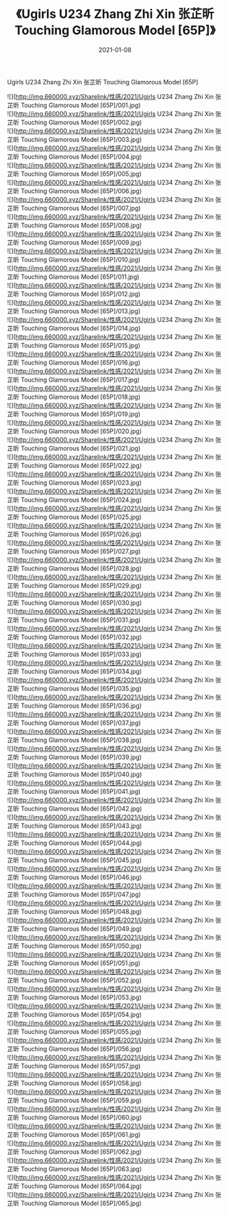 ﻿---
layout: post
title:  《Ugirls U234 Zhang Zhi Xin 张芷昕 Touching Glamorous Model [65P]》
date:   2021-01-08
img: http://img.660000.xyz/Sharelink/性感/2021/Ugirls U234 Zhang Zhi Xin 张芷昕 Touching Glamorous Model [65P]/000.jpg
categories: [美女, 清纯, 唯美]
---

Ugirls U234 Zhang Zhi Xin 张芷昕 Touching Glamorous Model [65P]

  ![](http://img.660000.xyz/Sharelink/性感/2021/Ugirls U234 Zhang Zhi Xin 张芷昕 Touching Glamorous Model [65P]/001.jpg) <br> ![](http://img.660000.xyz/Sharelink/性感/2021/Ugirls U234 Zhang Zhi Xin 张芷昕 Touching Glamorous Model [65P]/002.jpg) <br> ![](http://img.660000.xyz/Sharelink/性感/2021/Ugirls U234 Zhang Zhi Xin 张芷昕 Touching Glamorous Model [65P]/003.jpg) <br> ![](http://img.660000.xyz/Sharelink/性感/2021/Ugirls U234 Zhang Zhi Xin 张芷昕 Touching Glamorous Model [65P]/004.jpg) <br> ![](http://img.660000.xyz/Sharelink/性感/2021/Ugirls U234 Zhang Zhi Xin 张芷昕 Touching Glamorous Model [65P]/005.jpg) <br> ![](http://img.660000.xyz/Sharelink/性感/2021/Ugirls U234 Zhang Zhi Xin 张芷昕 Touching Glamorous Model [65P]/006.jpg) <br> ![](http://img.660000.xyz/Sharelink/性感/2021/Ugirls U234 Zhang Zhi Xin 张芷昕 Touching Glamorous Model [65P]/007.jpg) <br> ![](http://img.660000.xyz/Sharelink/性感/2021/Ugirls U234 Zhang Zhi Xin 张芷昕 Touching Glamorous Model [65P]/008.jpg) <br> ![](http://img.660000.xyz/Sharelink/性感/2021/Ugirls U234 Zhang Zhi Xin 张芷昕 Touching Glamorous Model [65P]/009.jpg) <br> ![](http://img.660000.xyz/Sharelink/性感/2021/Ugirls U234 Zhang Zhi Xin 张芷昕 Touching Glamorous Model [65P]/010.jpg) <br> ![](http://img.660000.xyz/Sharelink/性感/2021/Ugirls U234 Zhang Zhi Xin 张芷昕 Touching Glamorous Model [65P]/011.jpg) <br> ![](http://img.660000.xyz/Sharelink/性感/2021/Ugirls U234 Zhang Zhi Xin 张芷昕 Touching Glamorous Model [65P]/012.jpg) <br> ![](http://img.660000.xyz/Sharelink/性感/2021/Ugirls U234 Zhang Zhi Xin 张芷昕 Touching Glamorous Model [65P]/013.jpg) <br> ![](http://img.660000.xyz/Sharelink/性感/2021/Ugirls U234 Zhang Zhi Xin 张芷昕 Touching Glamorous Model [65P]/014.jpg) <br> ![](http://img.660000.xyz/Sharelink/性感/2021/Ugirls U234 Zhang Zhi Xin 张芷昕 Touching Glamorous Model [65P]/015.jpg) <br> ![](http://img.660000.xyz/Sharelink/性感/2021/Ugirls U234 Zhang Zhi Xin 张芷昕 Touching Glamorous Model [65P]/016.jpg) <br> ![](http://img.660000.xyz/Sharelink/性感/2021/Ugirls U234 Zhang Zhi Xin 张芷昕 Touching Glamorous Model [65P]/017.jpg) <br> ![](http://img.660000.xyz/Sharelink/性感/2021/Ugirls U234 Zhang Zhi Xin 张芷昕 Touching Glamorous Model [65P]/018.jpg) <br> ![](http://img.660000.xyz/Sharelink/性感/2021/Ugirls U234 Zhang Zhi Xin 张芷昕 Touching Glamorous Model [65P]/019.jpg) <br> ![](http://img.660000.xyz/Sharelink/性感/2021/Ugirls U234 Zhang Zhi Xin 张芷昕 Touching Glamorous Model [65P]/020.jpg) <br> ![](http://img.660000.xyz/Sharelink/性感/2021/Ugirls U234 Zhang Zhi Xin 张芷昕 Touching Glamorous Model [65P]/021.jpg) <br> ![](http://img.660000.xyz/Sharelink/性感/2021/Ugirls U234 Zhang Zhi Xin 张芷昕 Touching Glamorous Model [65P]/022.jpg) <br> ![](http://img.660000.xyz/Sharelink/性感/2021/Ugirls U234 Zhang Zhi Xin 张芷昕 Touching Glamorous Model [65P]/023.jpg) <br> ![](http://img.660000.xyz/Sharelink/性感/2021/Ugirls U234 Zhang Zhi Xin 张芷昕 Touching Glamorous Model [65P]/024.jpg) <br> ![](http://img.660000.xyz/Sharelink/性感/2021/Ugirls U234 Zhang Zhi Xin 张芷昕 Touching Glamorous Model [65P]/025.jpg) <br> ![](http://img.660000.xyz/Sharelink/性感/2021/Ugirls U234 Zhang Zhi Xin 张芷昕 Touching Glamorous Model [65P]/026.jpg) <br> ![](http://img.660000.xyz/Sharelink/性感/2021/Ugirls U234 Zhang Zhi Xin 张芷昕 Touching Glamorous Model [65P]/027.jpg) <br> ![](http://img.660000.xyz/Sharelink/性感/2021/Ugirls U234 Zhang Zhi Xin 张芷昕 Touching Glamorous Model [65P]/028.jpg) <br> ![](http://img.660000.xyz/Sharelink/性感/2021/Ugirls U234 Zhang Zhi Xin 张芷昕 Touching Glamorous Model [65P]/029.jpg) <br> ![](http://img.660000.xyz/Sharelink/性感/2021/Ugirls U234 Zhang Zhi Xin 张芷昕 Touching Glamorous Model [65P]/030.jpg) <br> ![](http://img.660000.xyz/Sharelink/性感/2021/Ugirls U234 Zhang Zhi Xin 张芷昕 Touching Glamorous Model [65P]/031.jpg) <br> ![](http://img.660000.xyz/Sharelink/性感/2021/Ugirls U234 Zhang Zhi Xin 张芷昕 Touching Glamorous Model [65P]/032.jpg) <br> ![](http://img.660000.xyz/Sharelink/性感/2021/Ugirls U234 Zhang Zhi Xin 张芷昕 Touching Glamorous Model [65P]/033.jpg) <br> ![](http://img.660000.xyz/Sharelink/性感/2021/Ugirls U234 Zhang Zhi Xin 张芷昕 Touching Glamorous Model [65P]/034.jpg) <br> ![](http://img.660000.xyz/Sharelink/性感/2021/Ugirls U234 Zhang Zhi Xin 张芷昕 Touching Glamorous Model [65P]/035.jpg) <br> ![](http://img.660000.xyz/Sharelink/性感/2021/Ugirls U234 Zhang Zhi Xin 张芷昕 Touching Glamorous Model [65P]/036.jpg) <br> ![](http://img.660000.xyz/Sharelink/性感/2021/Ugirls U234 Zhang Zhi Xin 张芷昕 Touching Glamorous Model [65P]/037.jpg) <br> ![](http://img.660000.xyz/Sharelink/性感/2021/Ugirls U234 Zhang Zhi Xin 张芷昕 Touching Glamorous Model [65P]/038.jpg) <br> ![](http://img.660000.xyz/Sharelink/性感/2021/Ugirls U234 Zhang Zhi Xin 张芷昕 Touching Glamorous Model [65P]/039.jpg) <br> ![](http://img.660000.xyz/Sharelink/性感/2021/Ugirls U234 Zhang Zhi Xin 张芷昕 Touching Glamorous Model [65P]/040.jpg) <br> ![](http://img.660000.xyz/Sharelink/性感/2021/Ugirls U234 Zhang Zhi Xin 张芷昕 Touching Glamorous Model [65P]/041.jpg) <br> ![](http://img.660000.xyz/Sharelink/性感/2021/Ugirls U234 Zhang Zhi Xin 张芷昕 Touching Glamorous Model [65P]/042.jpg) <br> ![](http://img.660000.xyz/Sharelink/性感/2021/Ugirls U234 Zhang Zhi Xin 张芷昕 Touching Glamorous Model [65P]/043.jpg) <br> ![](http://img.660000.xyz/Sharelink/性感/2021/Ugirls U234 Zhang Zhi Xin 张芷昕 Touching Glamorous Model [65P]/044.jpg) <br> ![](http://img.660000.xyz/Sharelink/性感/2021/Ugirls U234 Zhang Zhi Xin 张芷昕 Touching Glamorous Model [65P]/045.jpg) <br> ![](http://img.660000.xyz/Sharelink/性感/2021/Ugirls U234 Zhang Zhi Xin 张芷昕 Touching Glamorous Model [65P]/046.jpg) <br> ![](http://img.660000.xyz/Sharelink/性感/2021/Ugirls U234 Zhang Zhi Xin 张芷昕 Touching Glamorous Model [65P]/047.jpg) <br> ![](http://img.660000.xyz/Sharelink/性感/2021/Ugirls U234 Zhang Zhi Xin 张芷昕 Touching Glamorous Model [65P]/048.jpg) <br> ![](http://img.660000.xyz/Sharelink/性感/2021/Ugirls U234 Zhang Zhi Xin 张芷昕 Touching Glamorous Model [65P]/049.jpg) <br> ![](http://img.660000.xyz/Sharelink/性感/2021/Ugirls U234 Zhang Zhi Xin 张芷昕 Touching Glamorous Model [65P]/050.jpg) <br> ![](http://img.660000.xyz/Sharelink/性感/2021/Ugirls U234 Zhang Zhi Xin 张芷昕 Touching Glamorous Model [65P]/051.jpg) <br> ![](http://img.660000.xyz/Sharelink/性感/2021/Ugirls U234 Zhang Zhi Xin 张芷昕 Touching Glamorous Model [65P]/052.jpg) <br> ![](http://img.660000.xyz/Sharelink/性感/2021/Ugirls U234 Zhang Zhi Xin 张芷昕 Touching Glamorous Model [65P]/053.jpg) <br> ![](http://img.660000.xyz/Sharelink/性感/2021/Ugirls U234 Zhang Zhi Xin 张芷昕 Touching Glamorous Model [65P]/054.jpg) <br> ![](http://img.660000.xyz/Sharelink/性感/2021/Ugirls U234 Zhang Zhi Xin 张芷昕 Touching Glamorous Model [65P]/055.jpg) <br> ![](http://img.660000.xyz/Sharelink/性感/2021/Ugirls U234 Zhang Zhi Xin 张芷昕 Touching Glamorous Model [65P]/056.jpg) <br> ![](http://img.660000.xyz/Sharelink/性感/2021/Ugirls U234 Zhang Zhi Xin 张芷昕 Touching Glamorous Model [65P]/057.jpg) <br> ![](http://img.660000.xyz/Sharelink/性感/2021/Ugirls U234 Zhang Zhi Xin 张芷昕 Touching Glamorous Model [65P]/058.jpg) <br> ![](http://img.660000.xyz/Sharelink/性感/2021/Ugirls U234 Zhang Zhi Xin 张芷昕 Touching Glamorous Model [65P]/059.jpg) <br> ![](http://img.660000.xyz/Sharelink/性感/2021/Ugirls U234 Zhang Zhi Xin 张芷昕 Touching Glamorous Model [65P]/060.jpg) <br> ![](http://img.660000.xyz/Sharelink/性感/2021/Ugirls U234 Zhang Zhi Xin 张芷昕 Touching Glamorous Model [65P]/061.jpg) <br> ![](http://img.660000.xyz/Sharelink/性感/2021/Ugirls U234 Zhang Zhi Xin 张芷昕 Touching Glamorous Model [65P]/062.jpg) <br> ![](http://img.660000.xyz/Sharelink/性感/2021/Ugirls U234 Zhang Zhi Xin 张芷昕 Touching Glamorous Model [65P]/063.jpg) <br> ![](http://img.660000.xyz/Sharelink/性感/2021/Ugirls U234 Zhang Zhi Xin 张芷昕 Touching Glamorous Model [65P]/064.jpg) <br> ![](http://img.660000.xyz/Sharelink/性感/2021/Ugirls U234 Zhang Zhi Xin 张芷昕 Touching Glamorous Model [65P]/065.jpg) <br>